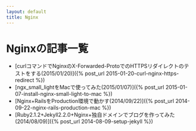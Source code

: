 ```yaml
---
layout: default
title: Nginx
---
```

# Nginxの記事一覧

- [curlコマンドでNginxのX-Forwarded-ProtoでのHTTPSリダイレクトのテストをする(2015/01/20)]({% post_url 2015-01-20-curl-nginx-https-redirect %})
- [ngx_small_lightをMacで使ってみた(2015/01/07)]({% post_url 2015-01-07-install-nginx-small-light-to-mac %})
- [Nginx+RailsをProduction環境で動かす(2014/09/22)]({% post_url 2014-09-22-nginx-rails-production-mac %})
- [Ruby2.1.2+Jekyll2.2.0+Nginx+独自ドメインでブログを作ってみた(2014/08/09)]({% post_url 2014-08-09-setup-jekyll %})
